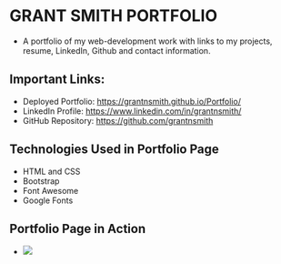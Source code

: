 # GRANT SMITH PORTFOLIO
* A portfolio of my web-development work with links to my projects, resume, LinkedIn, Github and contact information. 

## Important Links:
* Deployed Portfolio: https://grantnsmith.github.io/Portfolio/
* LinkedIn Profile: https://www.linkedin.com/in/grantnsmith/
* GitHub Repository: https://github.com/grantnsmith

## Technologies Used in Portfolio Page
* HTML and CSS
* Bootstrap
* Font Awesome
* Google Fonts

## Portfolio Page in Action
* ![](gnsmith-portfolio.gif)
